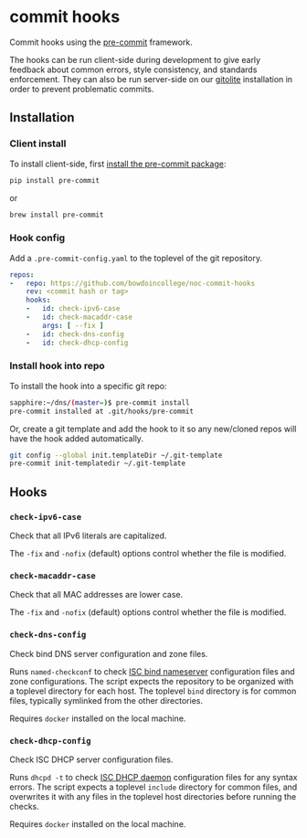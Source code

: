 # commit hooks

Commit hooks using the [pre-commit](https://pre-commit.com) framework.

The hooks can be run client-side during development to give
early feedback about common errors, style consistency, and
standards enforcement.  They can also be run server-side on our
[gitolite](https://gitolite.com/gitolite/index.html) installation in
order to prevent problematic commits.

## Installation

### Client install

To install client-side, first [install the pre-commit package](https://pre-commit.com/#installation):

```bash
pip install pre-commit
```

or

```bash
brew install pre-commit
```

### Hook config

Add a `.pre-commit-config.yaml` to the toplevel of the git repository.

```yaml
repos:
-   repo: https://github.com/bowdoincollege/noc-commit-hooks
    rev: <commit hash or tag>
    hooks:
    -   id: check-ipv6-case
    -   id: check-macaddr-case
        args: [ --fix ]
    -   id: check-dns-config
    -   id: check-dhcp-config
```

### Install hook into repo

To install the hook into a specific git repo:

```bash
sapphire:~/dns/(master=)$ pre-commit install
pre-commit installed at .git/hooks/pre-commit
```

Or, create a git template and add the hook to it so any new/cloned repos
will have the hook added automatically.

```bash
git config --global init.templateDir ~/.git-template
pre-commit init-templatedir ~/.git-template
```

## Hooks

### `check-ipv6-case`

Check that all IPv6 literals are capitalized.

The `-fix` and `-nofix` (default) options control whether the file is
modified.

### `check-macaddr-case`

Check that all MAC addresses are lower case.

The `-fix` and `-nofix` (default) options control whether the file is
modified.

### `check-dns-config`

Check bind DNS server configuration and zone files.

Runs `named-checkconf` to check [ISC bind
nameserver](https://www.isc.org/bind/) configuration files and zone
configurations.  The script expects the repository to be organized with
a toplevel directory for each host.  The toplevel `bind` directory is
for common files, typically symlinked from the other directories.

Requires `docker` installed on the local machine.

### `check-dhcp-config`

Check ISC DHCP server configuration files.

Runs `dhcpd -t` to check [ISC DHCP daemon](https://www.isc.org/dhcp/)
configuration files for any syntax errors.  The script expects a
toplevel `include` directory for common files, and overwrites it with
any files in the toplevel host directories before running the checks.

Requires `docker` installed on the local machine.
